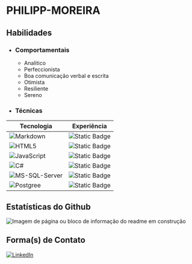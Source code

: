 
# PHILIPP-MOREIRA

## Habilidades
 
- ### Comportamentais
  - Analitico
  - Perfeccionista
  - Boa comunicação verbal e escrita
  - Otimista
  - Resiliente
  - Sereno 

- ### Técnicas

|Tecnologia|Experiência|
|---|---|
|![Markdown](https://img.shields.io/badge/Markdown-000?style=for-the-badge&logo=markdown)|![Static Badge](https://img.shields.io/badge/2-Anos-brightgreen?style=plastic)|
|![HTML5](https://img.shields.io/badge/HTML5-000?style=for-the-badge&logo=html5)|![Static Badge](https://img.shields.io/badge/1-Ano-brightgreen?style=plastic)|
|![JavaScript](https://img.shields.io/badge/JavaScript-000?style=for-the-badge&logo=javascript)|![Static Badge](https://img.shields.io/badge/1-Ano-brightgreen?style=plastic)|
|![C#](https://img.shields.io/badge/C%23-000?style=for-the-badge&logo=c-sharp&logoColor=823085)|![Static Badge](https://img.shields.io/badge/6-Anos-brightgreen?style=plastic)|
|![MS-SQL-Server](https://img.shields.io/badge/SQL-000?style=for-the-badge&logo=microsoftsqlserver&logoColor=CC2927)|![Static Badge](https://img.shields.io/badge/6-Anos-brightgreen?style=plastic)|
|![Postgree](https://img.shields.io/badge/SQL-000?style=for-the-badge&logo=postgresql&logoColor=4169E1)|![Static Badge](https://img.shields.io/badge/6-Anos-brightgreen?style=plastic)|

## Estatísticas do Github

![Imagem de página ou bloco de informação do readme em construção](https://pime.ufms.br/files/2017/06/pagina-em-construcao.png "Estatísticas do Github")

## Forma(s) de Contato
[![LinkedIn](https://img.shields.io/badge/LinkedIn-000?style=for-the-badge&logo=linkedin&logoColor=0E76A8)](https://www.linkedin.com/in/philipp-moreira/)
